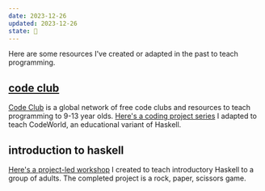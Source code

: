 ```yaml
---
date: 2023-12-26
updated: 2023-12-26
state: 🌱
---
```

Here are some resources I've created or adapted in the past to teach programming.
## [code club](https://codeclub.org/en/)
[Code Club](https://codeclub.org/en/) is a global network of free code clubs and resources to teach programming to 9-13 year olds. [Here's a coding project series](https://lirio-atsit-emvur-landi.notion.site/Code-Club-CodeWorld-bbec28f4f28a4997894dd4f23c29754f) I adapted to teach CodeWorld, an educational variant of Haskell.

## introduction to haskell
[Here's a project-led workshop](https://lirio-atsit-emvur-landi.notion.site/Haskell-Project-Rock-Paper-Scissors-3db74cf60e2640b391eb4e6d3cd09964?pvs=4) I created to teach introductory Haskell to a group of adults. The completed project is a rock, paper, scissors game.
